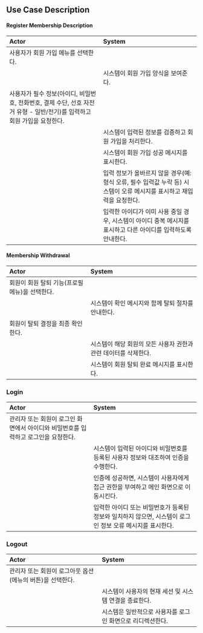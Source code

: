 ## Use Case Description

#### Register Membership Description

| Actor                                                                    | System                                                                |
| :----------------------------------------------------------------------- | :-------------------------------------------------------------------- |
| 사용자가 회원 가입 메뉴를 선택한다.                                                     |                                                                       |
|                                                                          | 시스템이 회원 가입 양식을 보여준다.                                                  |
| 사용자가 필수 정보(아이디, 비밀번호, 전화번호, 결제 수단, 선호 자전거 유형 - 일반/전기)를 입력하고 회원 가입을 요청한다. |                                                                       |
|                                                                          | 시스템이 입력된 정보를 검증하고 회원 가입을 처리한다.                                        |
|                                                                          | 시스템이 회원 가입 성공 메시지를 표시한다.                                              |
|                                                                          | 입력 정보가 올바르지 않을 경우(예: 형식 오류, 필수 입력값 누락 등) 시스템이 오류 메시지를 표시하고 재입력을 요청한다. |
|                                                                          | 입력한 아이디가 이미 사용 중일 경우, 시스템이 아이디 중복 메시지를 표시하고 다른 아이디를 입력하도록 안내한다.       |

#### Membership Withdrawal
| Actor                       | System                               |
| :-------------------------- | :----------------------------------- |
| 회원이 회원 탈퇴 기능(프로필 메뉴)을 선택한다. |                                      |
|                             | 시스템이 확인 메시지와 함께 탈퇴 절차를 안내한다.         |
| 회원이 탈퇴 결정을 최종 확인한다.         |                                      |
|                             | 시스템이 해당 회원의 모든 사용자 권한과 관련 데이터를 삭제한다. |
|                             | 시스템이 회원 탈퇴 완료 메시지를 표시한다.             |
### Login
| Actor                                          | System                                                       |
| :--------------------------------------------- | :----------------------------------------------------------- |
| 관리자 또는 회원이 로그인 화면에서 아이디와 비밀번호를 입력하고 로그인을 요청한다. |                                                              |
|                                                | 시스템이 입력된 아이디와 비밀번호를 등록된 사용자 정보와 대조하여 인증을 수행한다.               |
|                                                | 인증에 성공하면, 시스템이 사용자에게 접근 권한을 부여하고 메인 화면으로 이동시킨다.              |
|                                                | 입력한 아이디 또는 비밀번호가 등록된 정보와 일치하지 않으면, 시스템이 로그인 정보 오류 메시지를 표시한다. |

### Logout

| Actor                             | System                           |
| :-------------------------------- | :------------------------------- |
| 관리자 또는 회원이 로그아웃 옵션(메뉴의 버튼)을 선택한다. |                                  |
|                                   | 시스템이 사용자의 현재 세션 및 시스템 연결을 종료한다.  |
|                                   | 시스템은 일반적으로 사용자를 로그인 화면으로 리디렉션한다. |
